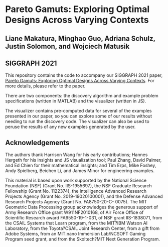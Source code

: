 # Pareto Gamuts: Exploring Optimal Designs Across Varying Contexts
## Liane Makatura, Minghao Guo, Adriana Schulz, Justin Solomon, and Wojciech Matusik
## SIGGRAPH 2021

This repository contains the code to accompany our SIGGRAPH 2021 paper, [Pareto Gamuts: Exploring Optimal Designs Across Varying Contexts](http://paretogamuts.csail.mit.edu). For more details, please refer to the paper.

There are two components: the discovery algorithm and example problem specifications (written in MATLAB) and the visualizer (written in JS). 

The visualizer contains pre-computed data for several of the examples presented in our paper, so you can explore some of our results without needing to run the discovery code. 
The visualizer can also be used to peruse the results of any new examples generated by the user.


## Acknowledgements

The authors thank Harrison Wang for his early contributions; Hannes Hergeth for his insights and JS visualization tool; Paul Zhang, David Palmer, and Ed Chien for their mathematical insights; and Tim Erps, Mike Foshey, Andy Spielberg, Beichen Li, and James Minor for engineering examples.

This material is based upon work supported by the National Science Foundation (NSF) (Grant No. IIS-1955697), the NSF Graduate Research Fellowship (Grant No. 1122374), the Intelligence Advanced Research Projects Agency (Grant No. 2019-19020100001), and the Defense Advanced Research Projects Agency (Grant No. FA8750-20-C- 0075). The MIT Geometric Data Processing group acknowledges the generous support of Army Research Office grant W911NF2010168, of Air Force Office of Scientific Research award FA9550-19-1-031, of NSF grant IIS-1838071, from the CSAIL Systems that Learn program, from the MIT?IBM Watson AI Laboratory, from the Toyota?CSAIL Joint Research Center, from a gift from Adobe Systems, from an MIT.nano Immersion Lab/NCSOFT Gaming Program seed grant, and from the Skoltech?MIT Next Generation Program.
